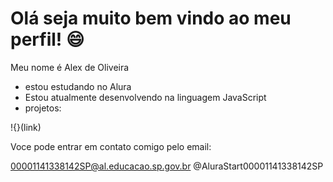 # Olá seja muito bem vindo ao meu perfil! 😄

Meu nome é Alex de Oliveira
- estou estudando no Alura 
- Estou atualmente desenvolvendo na linguagem JavaScript
- projetos:

!{}(link)




Voce pode entrar em contato comigo pelo email:

00001141338142SP@al.educacao.sp.gov.br
@AluraStart00001141338142SP
